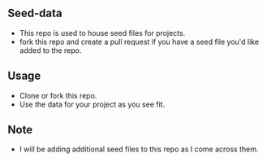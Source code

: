 ## Seed-data

- This repo is used to house seed files for projects.
- fork this repo and create a pull request if you have a seed file you'd like added to the repo.

## Usage

- Clone or fork this repo.
- Use the data for your project as you see fit. 

## Note
- I will be adding additional seed files to this repo as I come across them.
